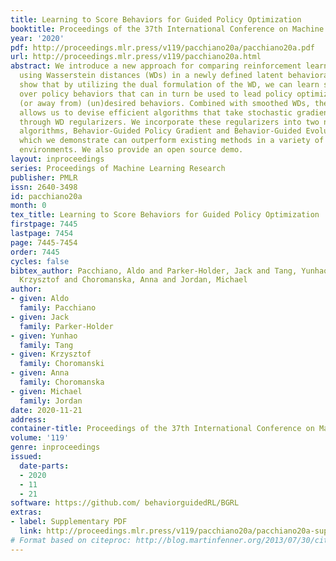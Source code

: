```yaml
---
title: Learning to Score Behaviors for Guided Policy Optimization
booktitle: Proceedings of the 37th International Conference on Machine Learning
year: '2020'
pdf: http://proceedings.mlr.press/v119/pacchiano20a/pacchiano20a.pdf
url: http://proceedings.mlr.press/v119/pacchiano20a.html
abstract: We introduce a new approach for comparing reinforcement learning policies,
  using Wasserstein distances (WDs) in a newly defined latent behavioral space. We
  show that by utilizing the dual formulation of the WD, we can learn score functions
  over policy behaviors that can in turn be used to lead policy optimization towards
  (or away from) (un)desired behaviors. Combined with smoothed WDs, the dual formulation
  allows us to devise efficient algorithms that take stochastic gradient descent steps
  through WD regularizers. We incorporate these regularizers into two novel on-policy
  algorithms, Behavior-Guided Policy Gradient and Behavior-Guided Evolution Strategies,
  which we demonstrate can outperform existing methods in a variety of challenging
  environments. We also provide an open source demo.
layout: inproceedings
series: Proceedings of Machine Learning Research
publisher: PMLR
issn: 2640-3498
id: pacchiano20a
month: 0
tex_title: Learning to Score Behaviors for Guided Policy Optimization
firstpage: 7445
lastpage: 7454
page: 7445-7454
order: 7445
cycles: false
bibtex_author: Pacchiano, Aldo and Parker-Holder, Jack and Tang, Yunhao and Choromanski,
  Krzysztof and Choromanska, Anna and Jordan, Michael
author:
- given: Aldo
  family: Pacchiano
- given: Jack
  family: Parker-Holder
- given: Yunhao
  family: Tang
- given: Krzysztof
  family: Choromanski
- given: Anna
  family: Choromanska
- given: Michael
  family: Jordan
date: 2020-11-21
address: 
container-title: Proceedings of the 37th International Conference on Machine Learning
volume: '119'
genre: inproceedings
issued:
  date-parts:
  - 2020
  - 11
  - 21
software: https://github.com/ behaviorguidedRL/BGRL
extras:
- label: Supplementary PDF
  link: http://proceedings.mlr.press/v119/pacchiano20a/pacchiano20a-supp.pdf
# Format based on citeproc: http://blog.martinfenner.org/2013/07/30/citeproc-yaml-for-bibliographies/
---
```

